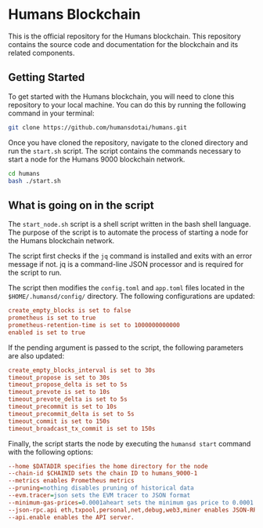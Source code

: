# Humans Blockchain

This is the official repository for the Humans blockchain. This repository contains the source code and documentation for the blockchain and its related components.

## Getting Started

To get started with the Humans blockchain, you will need to clone this repository to your local machine. You can do this by running the following command in your terminal:

```bash
git clone https://github.com/humansdotai/humans.git
```

Once you have cloned the repository, navigate to the cloned directory and run the `start.sh` script. The script contains the commands necessary to start a node for the Humans 9000 blockchain network.

```bash
cd humans
bash ./start.sh
```

## What is going on in the script

The `start_node.sh` script is a shell script written in the bash shell language. The purpose of the script is to automate the process of starting a node for the Humans blockchain network.

The script first checks if the `jq` command is installed and exits with an error message if not. jq is a command-line JSON processor and is required for the script to run.

The script then modifies the `config.toml` and `app.toml` files located in the `$HOME/.humansd/config/` directory. The following configurations are updated:

```ini
create_empty_blocks is set to false
prometheus is set to true
prometheus-retention-time is set to 1000000000000
enabled is set to true
```

If the pending argument is passed to the script, the following parameters are also updated:

```ini
create_empty_blocks_interval is set to 30s
timeout_propose is set to 30s
timeout_propose_delta is set to 5s
timeout_prevote is set to 10s
timeout_prevote_delta is set to 5s
timeout_precommit is set to 10s
timeout_precommit_delta is set to 5s
timeout_commit is set to 150s
timeout_broadcast_tx_commit is set to 150s
```

Finally, the script starts the node by executing the `humansd start` command with the following options:

```ini
--home $DATADIR specifies the home directory for the node
--chain-id $CHAINID sets the chain ID to humans_9000-1
--metrics enables Prometheus metrics
--pruning=nothing disables pruning of historical data
--evm.tracer=json sets the EVM tracer to JSON format
--minimum-gas-prices=0.0001aheart sets the minimum gas price to 0.0001 aheart
--json-rpc.api eth,txpool,personal,net,debug,web3,miner enables JSON-RPC APIs for Ethereum, transaction pool, personal, network, debug, web3, and miner
--api.enable enables the API server.
```
